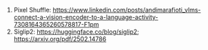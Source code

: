 1. Pixel Shuffle: https://www.linkedin.com/posts/andimarafioti_vlms-connect-a-vision-encoder-to-a-language-activity-7308164365260578817-F1pm
2. Siglip2: https://huggingface.co/blog/siglip2; https://arxiv.org/pdf/2502.14786
